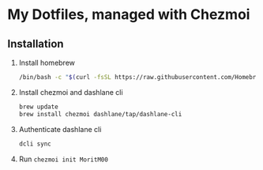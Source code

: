 # My Dotfiles, managed with Chezmoi

## Installation

1. Install homebrew

   ```bash
   /bin/bash -c "$(curl -fsSL https://raw.githubusercontent.com/Homebrew/install/HEAD/install.sh)"
   ```

2. Install chezmoi and dashlane cli

   ```bash
   brew update
   brew install chezmoi dashlane/tap/dashlane-cli
   ```

3. Authenticate dashlane cli

   ```bash
   dcli sync
   ```

4. Run `chezmoi init MoritM00`
